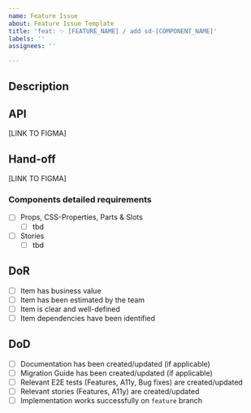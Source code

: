 ```yaml
---
name: Feature Issue
about: Feature Issue Template
title: 'feat: ✨ [FEATURE_NAME] / add sd-[COMPONENT_NAME]'
labels: ''
assignees: ''

---
```


## Description

## API
[LINK TO FIGMA]
## Hand-off
[LINK TO FIGMA]

### Components detailed requirements
- [ ] Props, CSS-Properties, Parts & Slots
  - [ ] tbd
- [ ] Stories
  - [ ] tbd

## DoR
- [ ] Item has business value
- [ ] Item has been estimated by the team
- [ ] Item is clear and well-defined
- [ ] Item dependencies have been identified

## DoD
- [ ] Documentation has been created/updated (if applicable)
- [ ] Migration Guide has been created/updated (if applicable)
- [ ] Relevant E2E tests (Features, A11y, Bug fixes) are created/updated
- [ ] Relevant stories (Features, A11y) are created/updated
- [ ] Implementation works successfully on `feature` branch

